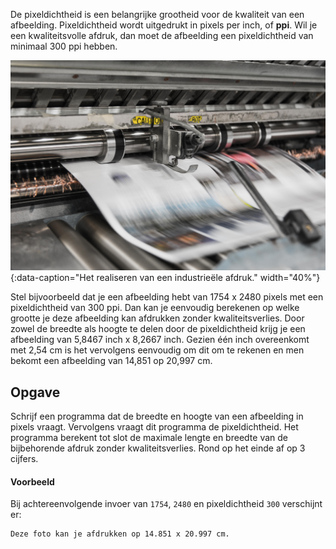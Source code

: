 De pixeldichtheid is een belangrijke grootheid voor de kwaliteit van een afbeelding. Pixeldichtheid wordt uitgedrukt in pixels per inch, of **ppi**. Wil je een kwaliteitsvolle afdruk, dan moet de afbeelding een pixeldichtheid van minimaal 300 ppi hebben.

![Het realiseren van een industrieële afdruk.](media/bank-phrom-Tzm3Oyu_6sk-unsplash.jpg "Foto door Bank Phrom op Unsplash."){:data-caption="Het realiseren van een industrieële afdruk." width="40%"}

Stel bijvoorbeeld dat je een afbeelding hebt van 1754 x 2480 pixels met een pixeldichtheid van 300 ppi. Dan kan je eenvoudig berekenen op welke grootte je deze afbeelding kan afdrukken zonder kwaliteitsverlies. Door zowel de breedte als hoogte te delen door de pixeldichtheid krijg je een afbeelding van 5,8467 inch x 8,2667 inch. Gezien één inch overeenkomt met 2,54 cm is het vervolgens eenvoudig om dit om te rekenen en men bekomt een afbeelding van 14,851 op 20,997 cm.

## Opgave
Schrijf een programma dat de breedte en hoogte van een afbeelding in pixels vraagt. Vervolgens vraagt dit programma de pixeldichtheid.
Het programma berekent tot slot de maximale lengte en breedte van de bijbehorende afdruk zonder kwaliteitsverlies. Rond op het einde af op 3 cijfers.

#### Voorbeeld
Bij achtereenvolgende invoer van `1754`, `2480` en pixeldichtheid `300` verschijnt er:
```
Deze foto kan je afdrukken op 14.851 x 20.997 cm.
```